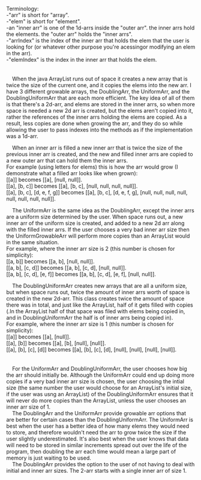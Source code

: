 Terminology:
<br/>-"arr" is short for "array".
<br/>-"elem" is short for "element".
<br/>-an "inner arr" is one of the 1d-arrs inside the "outer arr". the inner arrs hold the elements. the "outer arr" holds the "inner arrs".
<br/>-"arrIndex" is the index of the inner arr that holds the elem that the user is looking for (or whatever other purpose you're acessingor modifying an elem in the arr).
<br/>-"elemIndex" is the index in the inner arr that holds the elem.
<br/>
<br/>
<br/>
&nbsp;&nbsp;&nbsp;&nbsp;When the java ArrayList runs out of space it creates a new array that is twice the size of the current one, and it copies the elems into the new arr. I have 3 different growable arrays, the DoublingArr, the UniformArr, and the DoublingUniformArr that are each more efficient. The key idea of all of them is that there's a 2d-arr, and elems are stored in the inner arrs, so when more space is needed a new 2d arr is created, but the elems aren't copied into it, rather the references of the inner arrs holding the elems are copied. As a result, less copies are done when growing the arr, and they do so while allowing the user to pass indexes into the methods as if the implementation was a 1d-arr.<br/>

&nbsp;&nbsp;&nbsp;&nbsp;When an inner arr is filled a new inner arr that is twice the size of the previous inner arr is created, and the new and filled inner arrs are copied to a new outer arr that can hold them the inner arrs.<br/>
For example (using letters for elems) this is how the arr would grow (I demonstrate what a filled arr looks like when grown):<br/>
[[a]] becomes [[a], [null, null]].<br/>
[[a], [b, c]] becomes [[a], [b, c], [null, null, null, null]].<br/>
[[a], [b, c], [d, e, f, g]] becomes [[a], [b, c], [d, e, f, g], [null, null, null, null, null, null, null, null]].

&nbsp;&nbsp;&nbsp;&nbsp;The UniformArr is the same idea as the DoublingArr, except the inner arrs are a uniform size determined by the user. When space runs out, a new inner arr of the uniform size is created, and added to a new 2d arr along with the filled inner arrs. If the user chooses a very bad inner arr size then the UniformGrowableArr will perform more copies than an ArrayList would in the same situation.<br/>
For example, where the inner arr size is 2 (this number is chosen for simplicity):<br/>
[[a, b]] becomes [[a, b], [null, null]].<br/>
[[a, b], [c, d]] becomes [[a, b], [c, d], [null, null]].<br/>
[[a, b], [c, d], [e, f]] becomes [[a, b], [c, d], [e, f], [null, null]].<br/>

&nbsp;&nbsp;&nbsp;&nbsp;The DoublingUniformArr creates new arrays that are all a uniform size, but when space runs out, twice the amount of inner arrs worth of space is created in the new 2d-arr. This class creates twice the amount of space there was in total, and just like the ArrayList, half of it gets filled with copies (.In the ArrayList half of that space was filed with elems being copied in, and in DoublingUniformArr the half is of inner arrs being copied in).<br/>
For example, where the inner arr size is 1 (this number is chosen for simplicity):<br/>
[[a]] becomes [[a], [null]].<br/>
[[a], [b]] becomes [[a], [b], [null], [null]].<br/>
[[a], [b], [c], [d]] becomes [[a], [b], [c], [d], [null], [null], [null], [null]].
<br/>
<br/>
<br/>
&nbsp;&nbsp;&nbsp;&nbsp;For the UniformArr and DoublingUniformArr, the user chooses how big the arr should initially be. Although the UniformArr could end up doing more copies if a very bad inner arr size is chosen, the user choosing the intial size (the same number the user would choose for an ArrayList's initial size, if the user was usng an ArrayList) of the DoublingUniformArr ensures that it will never do more copies than the ArrayList, unless the user chooses an inner arr size of 1.<br/>
&nbsp;&nbsp;&nbsp;&nbsp;The DoublingArr and the UniformArr provide growable arr options that are better for certain cases than the DoublingUniformArr. The UniformArr is best when the user has a better idea of how many elems they would need to store, and therefore wouldn't need the arr to grow twice the size if the user slightly underestimated. It's also best when the user knows that data will need to be stored in similar increments spread out over the life of the program, then doubling the arr each time would mean a large part of memory is just waiting to be used.<br/>
&nbsp;&nbsp;&nbsp;&nbsp;The DoublingArr provides the option to the user of not having to deal with initial and inner arr sizes. The 2-arr starts with a single inner arr of size 1.
